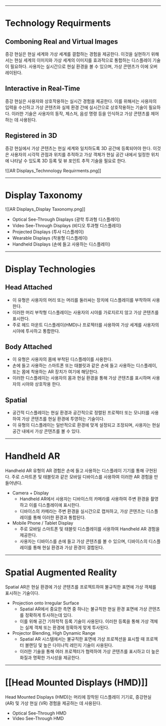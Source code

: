 
---
# Technology Requirments

## Comboning Real and Virtual Images

증강 현실은 현실 세계와 가상 세계를 결합하는 경험을 제공한다. 이것을 실현하기 위해서는 현실 세계의 이미지와 가상 세계의 이미지를 효과적으로 통합하는 디스플레이 기술이 필요하다. 사용자는 실시간으로 현실 환경을 볼 수 있으며, 가상 콘텐츠가 이에 오버레이된다.
## Interactive in Real-Time

증강 현실은 사용자와 상호작용하는 실시간 경험을 제공한다. 이를 위해서는 사용자의 입력을 수신하고 가상 콘텐츠와 실제 환경 간에 실시간으로 상호작용하는 기술이 필요하다. 이러한 기술은 사용자의 동작, 제스처, 음성 명령 등을 인식하고 가상 콘텐츠를 제어하는 데 사용된다.
## Registered in 3D

증강 현실에서 가상 콘텐츠는 현실 세계와 일치하도록 3D 공간에 등록되어야 한다. 이것은 사용자의 시각적 관점과 위치를 추적하고 가상 객체가 현실 공간 내에서 일정한 위치에 나타날 수 있도록 3D 등록 및 뷰 포인트 추적 기술을 필요로 한다.

![[AR Displays_Technnology Requirments.png]]

---
# Display Taxonomy

![[AR Displays_Display Taxonomy.png]]

- Optical See-Through Displays (광학 투과형 디스플레이)
- Video See-Through Displays (비디오 투과형 디스플레이)
- Projected Displays (투사 디스플레이)
- Wearable Displays (착용형 디스플레이)
- Handheld Displays (손에 들고 사용하는 디스플레이)

---
# Display Technologies

## Head Attached

- 이 유형은 사용자의 머리 또는 머리를 둘러싸는 장치에 디스플레이를 부착하여 사용한다.
- 이러한 머리 부착형 디스플레이는 사용자의 시야를 가로지르지 않고 가상 콘텐츠를 표시한다.
- 주로 헤드 마운트 디스플레이(HMD)나 프로젝터를 사용하여 가상 세계를 사용자의 시야에 투사하고 통합한다.
## Body Attached

- 이 유형은 사용자의 몸에 부착된 디스플레이를 사용한다.
- 손에 들고 사용하는 스마트폰 또는 태블릿과 같은 손에 들고 사용하는 디스플레이, 또는 몸에 착용하는 AR 장치가 여기에 해당한다.
- 이러한 디스플레이는 사용자의 몸과 현실 환경을 통해 가상 콘텐츠를 표시하며 사용자의 시야와 상호작용 한다.
## Spatial

- 공간적 디스플레이는 현실 환경과 공간적으로 정렬된 프로젝터 또는 모니터를 사용하여 가상 콘텐츠를 현실 환경에 투영하는 기술이다.
- 이 유형의 디스플레이는 일반적으로 환경에 맞게 설정되고 조정되며, 사용자는 현실 공간 내에서 가상 콘텐츠를 볼 수 있다.

---
# Handheld AR

Handheld AR 유형의 AR 경험은 손에 들고 사용하는 디스플레이 기기를 통해 구현된다. 주로 스마트폰 및 태블릿과 같은 모바일 디바이스를 사용하여 이러한 AR 경험을 만들어낸다.

- Camera + Display 
  - Handheld AR에서 사용자는 디바이스의 카메라를 사용하여 주변 환경을 촬영하고 이를 디스플레이에 표시한다.
  - 디바이스의 카메라는 주변 환경을 실시간으로 캡처하고, 가상 콘텐츠는 디스플레이를 통해 이러한 환경과 통합된다.
- Mobile Phone / Tablet Display
  - 주로 모바일 스마트폰 및 태블릿 디스플레이를 사용하여 Handheld AR 경험을 제공한다.
  - 사용자는 디바이스를 손에 들고 가상 콘텐츠를 볼 수 있으며, 디바이스의 디스플레이를 통해 현실 환경과 가상 환경이 결합된다.

---
# Spatial Augmented Reality

Spatial AR은 현실 환경에 가상 콘텐츠를 프로젝트하여 불규칙한 표면에 가상 객체를 표시하는 기술이다.

- Projection onto Irregular Surface
  - Spatial AR에서 중요한 측면 중 하나는 불규칙한 현실 환경 표면에 가상 콘텐츠를 정확하게 투사하는데 있다.
  - 이를 위해 공간 기하학적 등록 기술이 사용된다. 이러한 등록을 통해 가상 객체는 실제 객체 또는 환경에 정확하게 맞게 투사된다.
- Projector Blending, High Dynamic Range
  - Spatial AR 시스템에서는 불규칙한 표면에 가상 프로젝션을 표시할 때 프로젝터 블랜딩 및 높은 다이나믹 레인지 기술이 사용된다.
  - 이러한 기술을 통해 여러 프로젝터가 협력하여 가상 콘텐츠를 표시하고 더 높은 화질과 명확한 가시성을 제공한다.

---
# [[Head Mounted Displays (HMD)]]

Head Mounted Displays (HMD)는 머리에 장착된 디스플레이 기기로, 증강현실 (AR)  및 가상 현실 (VR) 경험을 제공하는 데 사용된다.

- Optical See-Through HMD
- Video See-Through HMD